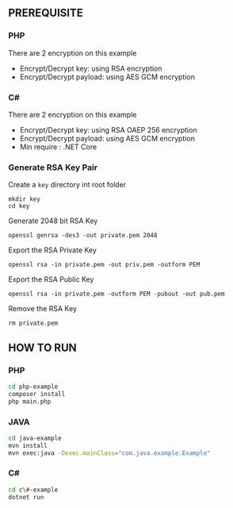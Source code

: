 ## PREREQUISITE

### PHP 
There are 2 encryption on this example
- Encrypt/Decrypt key: using RSA encryption
- Encrypt/Decrypt payload: using AES GCM encryption

### C#
There are 2 encryption on this example
- Encrypt/Decrypt key: using RSA OAEP 256 encryption
- Encrypt/Decrypt payload: using AES GCM encryption
- Min require : .NET Core

### Generate RSA Key Pair
Create a `key` directory int root folder
    
    mkdir key
    cd key
Generate 2048 bit RSA Key

    openssl genrsa -des3 -out private.pem 2048
Export the RSA Private Key

    openssl rsa -in private.pem -out priv.pem -outform PEM
Export the RSA Public Key

    openssl rsa -in private.pem -outform PEM -pubout -out pub.pem
Remove the RSA Key

    rm private.pem


## HOW TO RUN
### PHP 
``` bash
cd php-example
composer install 
php main.php  
```
### JAVA
```bash
cd java-example
mvn install
mvn exec:java -Dexec.mainClass="com.java.example.Example"
```
### C# 
``` bash
cd c\#-example
dotnet run 
```
